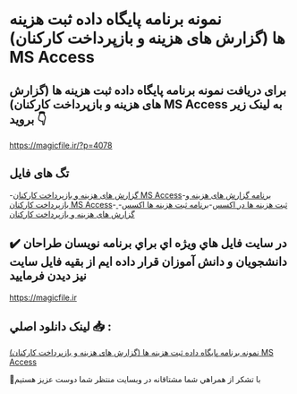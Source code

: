 # نمونه برنامه پایگاه داده ثبت هزینه ها (گزارش های هزینه و بازپرداخت کارکنان) MS Access

## برای دریافت نمونه برنامه پایگاه داده ثبت هزینه ها (گزارش های هزینه و بازپرداخت کارکنان) MS Access به لینک زیر بروید 👇

https://magicfile.ir/?p=4078

## تگ های فایل

-[گزارش های هزینه و بازپرداخت کارکنان MS Access](https://magicfile.ir/product/%d9%86%d9%85%d9%88%d9%86%d9%87-%d8%a8%d8%b1%d9%86%d8%a7%d9%85%d9%87%d9%be%d8%a7%db%8c%da%af%d8%a7%d9%87-%d8%af%d8%a7%d8%af%d9%87-%da%af%d8%b2%d8%a7%d8%b1%d8%b4-%d9%87%d8%a7%db%8c-%d9%87%d8%b2%db%8c%d9%86%d9%87-%d8%a8%d8%a7%d8%b2%d9%be%d8%b1%d8%af%d8%a7%d8%ae%d8%aa-%da%a9%d8%a7%d8%b1%da%a9%d9%86%d8%a7%d9%86-ms-access/)-[برنامه گزارش های هزینه و بازپرداخت کارکنان MS Access](https://magicfile.ir/product/%d9%86%d9%85%d9%88%d9%86%d9%87-%d8%a8%d8%b1%d9%86%d8%a7%d9%85%d9%87%d9%be%d8%a7%db%8c%da%af%d8%a7%d9%87-%d8%af%d8%a7%d8%af%d9%87-%da%af%d8%b2%d8%a7%d8%b1%d8%b4-%d9%87%d8%a7%db%8c-%d9%87%d8%b2%db%8c%d9%86%d9%87-%d8%a8%d8%a7%d8%b2%d9%be%d8%b1%d8%af%d8%a7%d8%ae%d8%aa-%da%a9%d8%a7%d8%b1%da%a9%d9%86%d8%a7%d9%86-ms-access/)-[ ثبت هزینه ها در اکسس](https://magicfile.ir/product/%d9%86%d9%85%d9%88%d9%86%d9%87-%d8%a8%d8%b1%d9%86%d8%a7%d9%85%d9%87%d9%be%d8%a7%db%8c%da%af%d8%a7%d9%87-%d8%af%d8%a7%d8%af%d9%87-%da%af%d8%b2%d8%a7%d8%b1%d8%b4-%d9%87%d8%a7%db%8c-%d9%87%d8%b2%db%8c%d9%86%d9%87-%d8%a8%d8%a7%d8%b2%d9%be%d8%b1%d8%af%d8%a7%d8%ae%d8%aa-%da%a9%d8%a7%d8%b1%da%a9%d9%86%d8%a7%d9%86-ms-access/)-[برنامه  ثبت هزینه ها اکسس](https://magicfile.ir/product/%d9%86%d9%85%d9%88%d9%86%d9%87-%d8%a8%d8%b1%d9%86%d8%a7%d9%85%d9%87%d9%be%d8%a7%db%8c%da%af%d8%a7%d9%87-%d8%af%d8%a7%d8%af%d9%87-%da%af%d8%b2%d8%a7%d8%b1%d8%b4-%d9%87%d8%a7%db%8c-%d9%87%d8%b2%db%8c%d9%86%d9%87-%d8%a8%d8%a7%d8%b2%d9%be%d8%b1%d8%af%d8%a7%d8%ae%d8%aa-%da%a9%d8%a7%d8%b1%da%a9%d9%86%d8%a7%d9%86-ms-access/)-[گزارش های هزینه و بازپرداخت کارکنان](https://magicfile.ir/product/%d9%86%d9%85%d9%88%d9%86%d9%87-%d8%a8%d8%b1%d9%86%d8%a7%d9%85%d9%87%d9%be%d8%a7%db%8c%da%af%d8%a7%d9%87-%d8%af%d8%a7%d8%af%d9%87-%da%af%d8%b2%d8%a7%d8%b1%d8%b4-%d9%87%d8%a7%db%8c-%d9%87%d8%b2%db%8c%d9%86%d9%87-%d8%a8%d8%a7%d8%b2%d9%be%d8%b1%d8%af%d8%a7%d8%ae%d8%aa-%da%a9%d8%a7%d8%b1%da%a9%d9%86%d8%a7%d9%86-ms-access/)

## ✔️ در سايت فايل هاي ويژه اي براي برنامه نويسان طراحان دانشجويان و دانش آموزان قرار داده ايم از بقيه فايل سايت نيز ديدن فرماييد

https://magicfile.ir


## لينک دانلود اصلي 📥 :

[نمونه برنامه پایگاه داده ثبت هزینه ها (گزارش های هزینه و بازپرداخت کارکنان) MS Access](https://magicfile.ir/product/%d9%86%d9%85%d9%88%d9%86%d9%87-%d8%a8%d8%b1%d9%86%d8%a7%d9%85%d9%87%d9%be%d8%a7%db%8c%da%af%d8%a7%d9%87-%d8%af%d8%a7%d8%af%d9%87-%da%af%d8%b2%d8%a7%d8%b1%d8%b4-%d9%87%d8%a7%db%8c-%d9%87%d8%b2%db%8c%d9%86%d9%87-%d8%a8%d8%a7%d8%b2%d9%be%d8%b1%d8%af%d8%a7%d8%ae%d8%aa-%da%a9%d8%a7%d8%b1%da%a9%d9%86%d8%a7%d9%86-ms-access/) 


🙏با تشکر از همراهي شما مشتاقانه در وبسایت منتظر شما دوست عزیز هستیم

